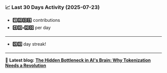 <!--START_STATS-->
### 📈 Last 30 Days Activity (2025-07-23)  
- **1️⃣2️⃣9️⃣6️⃣** contributions  
- **4️⃣3️⃣•2️⃣0️⃣** per day
---
- **5️⃣3️⃣** day streak!
---
📝 **Latest blog:** [**The Hidden Bottleneck in AI's Brain: Why Tokenization Needs a Revolution**](https://andriak.com/blog/tokenization-revolution)
<!--END_STATS-->
